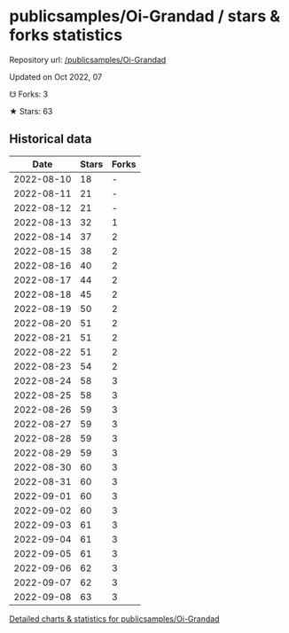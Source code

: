 # publicsamples/Oi-Grandad / stars & forks statistics

Repository url: [/publicsamples/Oi-Grandad](https://github.com/publicsamples/Oi-Grandad)

Updated on Oct 2022, 07

☋ Forks: 3

★ Stars: 63

## Historical data
| Date | Stars | Forks |
|------|-------|-------|
| 2022-08-10 | 18 | - | 
| 2022-08-11 | 21 | - | 
| 2022-08-12 | 21 | - | 
| 2022-08-13 | 32 | 1 | 
| 2022-08-14 | 37 | 2 | 
| 2022-08-15 | 38 | 2 | 
| 2022-08-16 | 40 | 2 | 
| 2022-08-17 | 44 | 2 | 
| 2022-08-18 | 45 | 2 | 
| 2022-08-19 | 50 | 2 | 
| 2022-08-20 | 51 | 2 | 
| 2022-08-21 | 51 | 2 | 
| 2022-08-22 | 51 | 2 | 
| 2022-08-23 | 54 | 2 | 
| 2022-08-24 | 58 | 3 | 
| 2022-08-25 | 58 | 3 | 
| 2022-08-26 | 59 | 3 | 
| 2022-08-27 | 59 | 3 | 
| 2022-08-28 | 59 | 3 | 
| 2022-08-29 | 59 | 3 | 
| 2022-08-30 | 60 | 3 | 
| 2022-08-31 | 60 | 3 | 
| 2022-09-01 | 60 | 3 | 
| 2022-09-02 | 60 | 3 | 
| 2022-09-03 | 61 | 3 | 
| 2022-09-04 | 61 | 3 | 
| 2022-09-05 | 61 | 3 | 
| 2022-09-06 | 62 | 3 | 
| 2022-09-07 | 62 | 3 | 
| 2022-09-08 | 63 | 3 | 


[Detailed charts & statistics for publicsamples/Oi-Grandad](https://reviewgithub.com/rep/publicsamples/Oi-Grandad)
